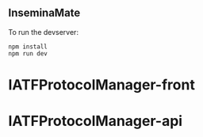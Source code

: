 ## InseminaMate



To run the devserver:
```
npm install
npm run dev
```
# IATFProtocolManager-front
# IATFProtocolManager-api
